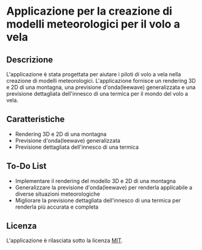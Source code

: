 # Applicazione per la creazione di modelli meteorologici per il volo a vela

## Descrizione

L'applicazione è stata progettata per aiutare i piloti di volo a vela nella creazione di modelli meteorologici. L'applicazione fornisce un rendering 3D e 2D di una montagna, una previsione d'onda(leewave) generalizzata e una previsione dettagliata dell'innesco di una termica per il mondo del volo a vela.

## Caratteristiche

- Rendering 3D e 2D di una montagna
- Previsione d'onda(leewave) generalizzata
- Previsione dettagliata dell'innesco di una termica

## To-Do List

- Implementare il rendering del modello 3D e 2D di una montagna
- Generalizzare la previsione d'onda(leewave) per renderla applicabile a diverse situazioni meteorologiche
- Migliorare la previsione dettagliata dell'innesco di una termica per renderla più accurata e completa

## Licenza

L'applicazione è rilasciata sotto la licenza [MIT](https://opensource.org/licenses/MIT).	 